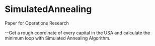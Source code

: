 # SimulatedAnnealing
Paper for Operations Research

--Get a rough coordinate of every capital in the USA and calculate the minimum loop with Simulated Annealing Algorithm.
